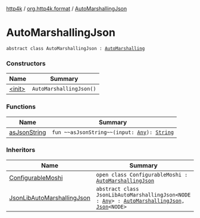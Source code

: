 [http4k](../../index.md) / [org.http4k.format](../index.md) / [AutoMarshallingJson](./index.md)

# AutoMarshallingJson

`abstract class AutoMarshallingJson : `[`AutoMarshalling`](../-auto-marshalling/index.md)

### Constructors

| Name | Summary |
|---|---|
| [&lt;init&gt;](-init-.md) | `AutoMarshallingJson()` |

### Functions

| Name | Summary |
|---|---|
| [asJsonString](as-json-string.md) | `fun ~~asJsonString~~(input: `[`Any`](https://kotlinlang.org/api/latest/jvm/stdlib/kotlin/-any/index.html)`): `[`String`](https://kotlinlang.org/api/latest/jvm/stdlib/kotlin/-string/index.html) |

### Inheritors

| Name | Summary |
|---|---|
| [ConfigurableMoshi](../-configurable-moshi/index.md) | `open class ConfigurableMoshi : `[`AutoMarshallingJson`](./index.md) |
| [JsonLibAutoMarshallingJson](../-json-lib-auto-marshalling-json/index.md) | `abstract class JsonLibAutoMarshallingJson<NODE : `[`Any`](https://kotlinlang.org/api/latest/jvm/stdlib/kotlin/-any/index.html)`> : `[`AutoMarshallingJson`](./index.md)`, `[`Json`](../-json/index.md)`<NODE>` |
